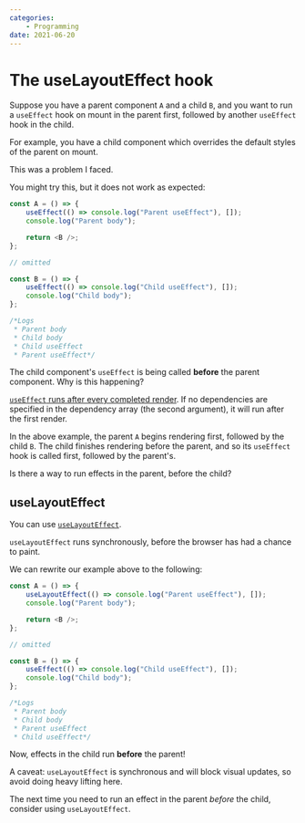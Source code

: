 ```yaml
---
categories:
    - Programming
date: 2021-06-20
---
```


# The useLayoutEffect hook

Suppose you have a parent component `A` and a child `B`, and you want to run a `useEffect` hook on mount in the parent first, followed by another `useEffect` hook in the child.

For example, you have a child component which overrides the default styles of the parent on mount.

<!-- more -->

This was a problem I faced.

You might try this, but it does not work as expected:

```javascript
const A = () => {
    useEffect(() => console.log("Parent useEffect"), []);
    console.log("Parent body");

    return <B />;
};

// omitted

const B = () => {
    useEffect(() => console.log("Child useEffect"), []);
    console.log("Child body");
};

/*Logs
 * Parent body
 * Child body
 * Child useEffect
 * Parent useEffect*/
```

The child component's `useEffect` is being called **before** the parent component. Why is this happening?

[`useEffect` runs after every completed render](https://reactjs.org/docs/hooks-reference.html#useeffect). If no dependencies are specified in the dependency array (the second argument), it will run after the first render.

In the above example, the parent `A` begins rendering first, followed by the child `B`. The child finishes rendering before the parent, and so its `useEffect` hook is called first, followed by the parent's.

Is there a way to run effects in the parent, before the child?

## useLayoutEffect

You can use [`useLayoutEffect`](https://reactjs.org/docs/hooks-reference.html#uselayouteffect).

`useLayoutEffect` runs synchronously, before the browser has had a chance to paint.

We can rewrite our example above to the following:

```javascript hl_lines="2"
const A = () => {
    useLayoutEffect(() => console.log("Parent useEffect"), []);
    console.log("Parent body");

    return <B />;
};

// omitted

const B = () => {
    useEffect(() => console.log("Child useEffect"), []);
    console.log("Child body");
};

/*Logs
 * Parent body
 * Child body
 * Parent useEffect
 * Child useEffect*/
```

Now, effects in the child run **before** the parent!

A caveat: `useLayoutEffect` is synchronous and will block visual updates, so avoid doing heavy lifting here.

The next time you need to run an effect in the parent _before_ the child, consider using `useLayoutEffect`.
